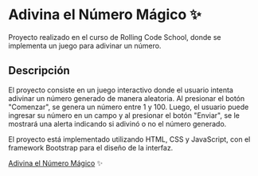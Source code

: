 # Adivina el Número Mágico ✨
Proyecto realizado en el curso de Rolling Code School, donde se implementa un juego para adivinar un número.
## Descripción
El proyecto consiste en un juego interactivo donde el usuario intenta adivinar un número generado de manera aleatoria. Al presionar el botón "Comenzar", se genera un número entre 1 y 100. Luego, el usuario puede ingresar su número en un campo y al presionar el botón "Enviar", se le mostrará una alerta indicando si adivinó o no el número generado.

El proyecto está implementado utilizando HTML, CSS y JavaScript, con el framework Bootstrap para el diseño de la interfaz.

[Adivina el Número Mágico](https://adivina-numero-magico.netlify.app/) ✨
